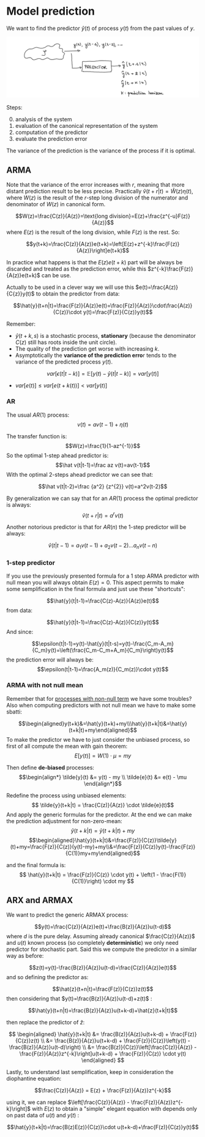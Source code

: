 # Model prediction 

We want to find the predictor $\hat y (t)$ of process $y(t)$ from the past values of $y$. 

![](images/Pasted%20image%2020240320184427.png)

Steps:

0) analysis of the system
1) evaluation of the canonical representation of the system 
2) computation of the predictor 
3) evaluate the prediction error

The variance of the prediction is the variance of the process if it is optimal.

## ARMA

Note that the variance of the error increases with $r$, meaning that more distant prediction result to be less precise. Practically $\hat v(t + r|t) = \hat W(z) \eta(t)$, where $W(z)$ is the result of the $r$-step long division of the numerator and denominator of $W(z)$ in canonical form.

$$W(z)=\frac{C(z)}{A(z)}=\text{long division}=E(z)+\frac{z^{-u}F(z)}{A(z)}$$
where $E(z)$ is the result of the long division, while $F(z)$ is the rest. 
So:

$$y(t+k)=\frac{C(z)}{A(z)}e(t+k)=\left[E(z)+z^{-k}\frac{F(z)}{A(z)}\right]e(t+k)$$

In practice what happens is that the $E(z)e(t+k)$ part will be always be discarded and treated as the prediction error, while this $z^{-k}\frac{F(z)}{A(z)}e(t+k)$ can be use. 

Actually to be used in a clever way we will use this $e(t)=\frac{A(z)}{C{z}}y(t)$ to obtain the predictor from data: 

$$\hat{y}(t+n|t)=\frac{F(z)}{A(z)}e(t)=\frac{F(z)}{A(z)}\cdot\frac{A(z)}{C(z)}\cdot y(t)=\frac{F(z)}{C(z)}y(t)$$

Remember:

- $\hat y(t+k,s)$ is a stochastic process, **stationary** (because the denominator $C(z)$ still has roots inside the unit circle).
- The quality of the prediction get worse with increasing $k$.
- Asymptotically the **variance of the prediction erro**r tends to the variance of the predicted process $y(t)$.

$$var[\epsilon(t|t-k)]=\mathbb E [y(t) -\hat y(t|t-k) ]=var[y(t)]$$
- $var[e(t)]\leq var[e(t+k(t))]<var[y(t)]$ 

### AR 

The usual $AR(1)$ process:
$$v(t) = av(t - 1) + \eta(t)$$

The transfer function is:
$$W(z)=\frac{1}{1-az^{-1}}$$
So the optimal 1-step ahead predictor is:
$$\hat v(t|t-1)=\frac az v(t)=av(t-1)$$
With the optimal 2-steps ahead predictor we can see that:

$$\hat v(t|t-2)=\frac {a^2} {z^{2}} v(t)=a^2v(t-2)$$

By generalization we can say that for an $AR(1)$ process the optimal predictor is always:
$$\hat{v}(t + r|t) = a^rv(t)$$

Another notorious predictor is that for $AR(n)$ the 1-step predictor will be always: 

$$\hat v(t|t-1)=a_1v(t-1)+a_2v(t-2) \dots a_nv(t-n)$$

### 1-step predictor

If you use the previously presented formula for a 1 step ARMA predictor with null mean you will always obtain $E(z)=0$. This aspect permits to make some semplification in the final formula and just use these "shortcuts":

$$\hat{y}(t|t-1)=\frac{C(z)-A(z)}{A(z)}e(t)$$
from data: 

$$\hat{y}(t|t-1)=\frac{C(z)-A(z)}{C(z)}y(t)$$
And since:

$$\epsilon(t|t-1)=y(t)-\hat{y}(t|t-s)=y(t)-\frac{C_m-A_m}{C_m}y(t)=\left(\frac{C_m-C_m+A_m}{C_m}\right)y(t)$$
the prediction error will always be:
$$\epsilon(t|t-1)=\frac{A_m(z)}{C_m(z)}\cdot y(t)$$

### ARMA with not null mean

Remember that for [processes with non-null term](projects/polimi-notes/MSc(english)%20(WIP)/Model%20Identification%20and%20Data%20Analysis%20(WIP)/src/02.MA,%20AR%20and%20ARMA%20processes.md#Processes%20with%20non-null%20term) we have some troubles? Also when computing predictors with not null mean we have to make some sbatti: 

$$\begin{aligned}y(t+k)&=\hat{y}(t+k)+my\\\hat{y}(t+k|t)&=\hat{y}(t+k|t)+my\end{aligned}$$
To make the predictor we have to just consider the unbiased process, so first of all compute the mean with gain theorem:
   $$ E[y(t)] = W(1) \cdot \mu = my $$

Then define **de-biased** processes:
   $$\begin{align*}
   \tilde{y}(t) &= y(t) - my \\
   \tilde{e}(t) &= e(t) - \mu
   \end{align*}$$

Redefine the process using unbiased elements:
   $$ \tilde{y}(t+k|t) = \frac{C(z)}{A(z)} \cdot \tilde{e}(t)$$
And apply the generic formulas for the predictor.
At the end we can make the prediction adjustment for non-zero-mean:
   $$ \hat{y}(t+k|t) = \tilde{y}(t+k|t) + my $$
$$\begin{aligned}\hat{y}(t+k|t)&=\frac{F(z)}{C(z)}\tilde{y}(t)+my=\frac{F(z)}{C(z)}(y(t)-my)+my\\&=\frac{F(z)}{C(z)}y(t)-\frac{F(z)}{C(1)}my+my\end{aligned}$$
   
and the final formula is: 
   $$ \hat{y}(t+k|t) = \frac{F(z)}{C(z)} \cdot y(t) + \left(1 - \frac{F(1)}{C(1)}\right) \cdot my $$

## ARX and ARMAX

We want to predict the generic ARMAX process: 

$$y(t)=\frac{C(z)}{A(z)}e(t)+\frac{B(z)}{A(z)}u(t-d)$$
where $d$ is the pure delay.
Assuming already canonical $\frac{C(z)}{A(z)}$ and $u(t)$ known process (so completely **deterministic**) we only need predictor for stochastic part. Said this we compute the predictor in a similar way as before: 

$$z(t)=y(t)-\frac{B(z)}{A(z)}u(t-d)=\frac{C(z)}{A(z)}e(t)$$
and so defining the predictor as: 

$$\hat{z}(t+n|t)=\frac{F(z)}{C(z)}z(t)$$
then considering that $y(t)=\frac{B(z)}{A(z)}u(t-d)+z(t)$ :

$$\hat{y}(t+n|t)=\frac{B(z)}{A(z)}u(t+k-d)+\hat{z}(t+k|t)$$

then replace the predictor of $\hat z$:

$$
\begin{aligned}
\hat{y}(t+k|t) &= \frac{B(z)}{A(z)}u(t+k-d) + \frac{F(z)}{C(z)}z(t) \\
&= \frac{B(z)}{A(z)}u(t+k-d) + \frac{F(z)}{C(z)}\left(y(t) - \frac{B(z)}{A(z)}u(t-d)\right) \\
&= \frac{B(z)}{C(z)}\left[\frac{C(z)}{A(z)} - \frac{F(z)}{A(z)}z^{-k}\right]u(t+k-d) + \frac{F(z)}{C(z)} \cdot y(t)
\end{aligned}
$$

Lastly, to understand last semplification, keep in consideration the diophantine equation:

$$\frac{C(z)}{A(z)} = E(z) + \frac{F(z)}{A(z)}z^{-k}$$

using it, we can replace $\left[\frac{C(z)}{A(z)} - \frac{F(z)}{A(z)}z^{-k}\right]$ with $E(z)$ to obtain a "simple" elegant equation with depends only on past data of $u(t)$ and $y(t)$ :

$$\hat{y}(t+k|t)=\frac{B(z)E(z)}{C(z)}\cdot u(t+k-d)+\frac{F(z)}{C(z)}y(t)$$



